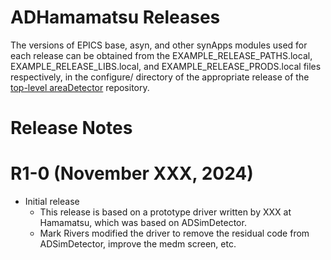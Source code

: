ADHamamatsu Releases
======================

The versions of EPICS base, asyn, and other synApps modules used for each release can be obtained from 
the EXAMPLE_RELEASE_PATHS.local, EXAMPLE_RELEASE_LIBS.local, and EXAMPLE_RELEASE_PRODS.local
files respectively, in the configure/ directory of the appropriate release of the 
[top-level areaDetector](https://github.com/areaDetector/areaDetector) repository.


Release Notes
=============

R1-0 (November XXX, 2024)
===================
* Initial release
  - This release is based on a prototype driver written by XXX at Hamamatsu, which was based on ADSimDetector.
  - Mark Rivers modified the driver to remove the residual code from ADSimDetector, improve the medm screen, etc.
 